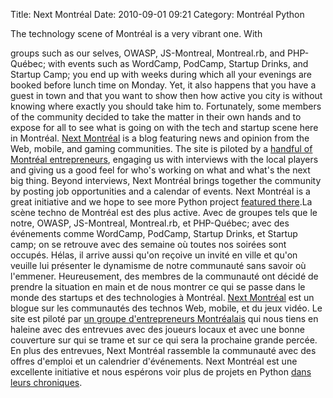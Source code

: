Title: Next Montréal
Date: 2010-09-01 09:21
Category: Montréal Python

<!--:en-->The technology scene of Montréal is a very vibrant one. With
groups such as our selves, OWASP, JS-Montreal, Montreal.rb, and
PHP-Québec; with events such as WordCamp, PodCamp, Startup Drinks, and
Startup Camp; you end up with weeks during which all your evenings are
booked before lunch time on Monday. Yet, it also happens that you have a
guest in town and that you want to show then how active you city is
without knowing where exactly you should take him to. Fortunately, some
members of the community decided to take the matter in their own hands
and to expose for all to see what is going on with the tech and startup
scene here in Montréal. [Next Montréal][] is a blog featuring news and
opinion from the Web, mobile, and gaming communities. The site is
piloted by a [handful of Montréal entrepreneurs][], engaging us with
interviews with the local players and giving us a good feel for who's
working on what and what's the next big thing. Beyond interviews, Next
Montréal brings together the community by posting job opportunities and
a calendar of events. Next Montréal is a great initiative and we hope to
see more Python project [featured there][].<!--:--><!--:fr-->La scène
techno de Montréal est des plus active. Avec de groupes tels que le
notre, OWASP, JS-Montreal, Montreal.rb, et PHP-Québec; avec des
événements comme WordCamp, PodCamp, Startup Drinks, et Startup camp; on
se retrouve avec des semaine où toutes nos soirées sont occupés. Hélas,
il arrive aussi qu'on reçoive un invité en ville et qu'on veuille lui
présenter le dynamisme de notre communauté sans savoir où l'emmener.
Heureusement, des membres de la communauté ont décidé de prendre la
situation en main et de nous montrer ce qui se passe dans le monde des
startups et des technologies à Montréal. [Next Montréal][] est un blogue
sur les communautés des technos Web, mobile, et du jeux vidéo. Le site
est piloté par [un groupe d'entrepreneurs Montréalais][handful of
Montréal entrepreneurs] qui nous tiens en haleine avec des entrevues
avec des joueurs locaux et avec une bonne couverture sur qui se trame et
sur ce qui sera la prochaine grande percée. En plus des entrevues, Next
Montréal rassemble la communauté avec des offres d'emploi et un
calendrier d'événements. Next Montréal est une excellente initiative et
nous espérons voir plus de projets en Python [dans leurs
chroniques][featured there].<!--:-->

  [Next Montréal]: http://nextmontreal.com
  [handful of Montréal entrepreneurs]: http://nextmontreal.com/team/
  [featured there]: http://nextmontreal.com/tag/python/
